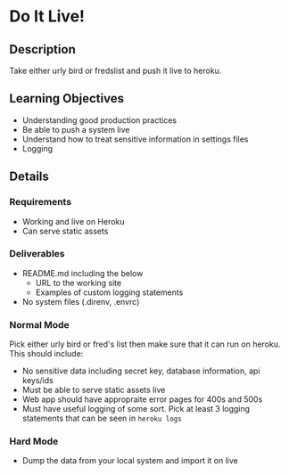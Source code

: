 # Do It Live!

## Description
Take either urly bird or fredslist and push it live to heroku.

## Learning Objectives
* Understanding good production practices
* Be able to push a system live
* Understand how to treat sensitive information in settings files
* Logging

## Details

### Requirements
* Working and live on Heroku
* Can serve static assets

### Deliverables
* README.md including the below
	* URL to the working site
	* Examples of custom logging statements
* No system files (.direnv, .envrc)

### Normal Mode
Pick either urly bird or fred's list then make sure that it can run on heroku.  This should include:
* No sensitive data including secret key, database information, api keys/ids
* Must be able to serve static assets live
* Web app should have appropraite error pages for 400s and 500s
* Must have useful logging of some sort.  Pick at least 3 logging statements that can be seen in `heroku logs`

### Hard Mode
* Dump the data from your local system and import it on live
